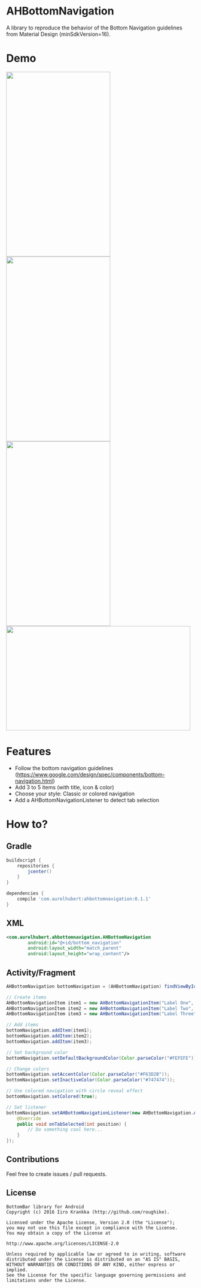 # AHBottomNavigation
A library to reproduce the behavior of the Bottom Navigation guidelines from Material Design (minSdkVersion=16).

# Demo
<img src="https://raw.githubusercontent.com/aurelhubert/ahbottomnavigation/master/demo1.gif" width="278" height="492" /> <img src="https://raw.githubusercontent.com/aurelhubert/ahbottomnavigation/master/demo2.gif" width="278" height="492" /> <img src="https://raw.githubusercontent.com/aurelhubert/ahbottomnavigation/master/demo3.gif" width="278" height="492" /> <img src="https://raw.githubusercontent.com/aurelhubert/ahbottomnavigation/master/demo4.gif" width="492" height="278" />

# Features

* Follow the bottom navigation guidelines (https://www.google.com/design/spec/components/bottom-navigation.html)
* Add 3 to 5 items (with title, icon & color)
* Choose your style: Classic or colored navigation
* Add a AHBottomNavigationListener to detect tab selection

# How to?

## Gradle
```groovy
buildscript {
    repositories {
        jcenter()
    }
}

dependencies {
    compile 'com.aurelhubert:ahbottomnavigation:0.1.1'
}
```
## XML
```xml
<com.aurelhubert.ahbottomnavigation.AHBottomNavigation
        android:id="@+id/bottom_navigation"
        android:layout_width="match_parent"
        android:layout_height="wrap_content"/>
```

## Activity/Fragment
```java
AHBottomNavigation bottomNavigation = (AHBottomNavigation) findViewById(R.id.bottom_navigation);

// Create items
AHBottomNavigationItem item1 = new AHBottomNavigationItem("Label One", R.drawable.ic_maps_place, Color.parseColor("#455C65"));
AHBottomNavigationItem item2 = new AHBottomNavigationItem("Label Two", R.drawable.ic_maps_local_bar, Color.parseColor("#00886A"));
AHBottomNavigationItem item3 = new AHBottomNavigationItem("Label Three", R.drawable.ic_maps_local_restaurant, Color.parseColor("#8B6B62"));

// Add items
bottomNavigation.addItem(item1);
bottomNavigation.addItem(item2);
bottomNavigation.addItem(item3);

// Set background color
bottomNavigation.setDefaultBackgroundColor(Color.parseColor("#FEFEFE"));

// Change colors
bottomNavigation.setAccentColor(Color.parseColor("#F63D2B"));
bottomNavigation.setInactiveColor(Color.parseColor("#747474"));

// Use colored navigation with circle reveal effect
bottomNavigation.setColored(true);

// Set listener
bottomNavigation.setAHBottomNavigationListener(new AHBottomNavigation.AHBottomNavigationListener() {
	@Override
	public void onTabSelected(int position) {
		// Do something cool here...
	}
});
```

## Contributions

Feel free to create issues / pull requests.

## License

```
BottomBar library for Android
Copyright (c) 2016 Iiro Krankka (http://github.com/roughike).

Licensed under the Apache License, Version 2.0 (the "License");
you may not use this file except in compliance with the License.
You may obtain a copy of the License at

http://www.apache.org/licenses/LICENSE-2.0

Unless required by applicable law or agreed to in writing, software
distributed under the License is distributed on an "AS IS" BASIS,
WITHOUT WARRANTIES OR CONDITIONS OF ANY KIND, either express or implied.
See the License for the specific language governing permissions and
limitations under the License.
```